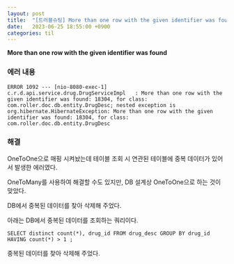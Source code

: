 ```yaml
---
layout: post
title:  "[트러블슈팅] More than one row with the given identifier was found"
date:   2023-06-25 18:55:00 +0900
categories: til
---
```


**More than one row with the given identifier was found**

### 에러 내용
```
ERROR 1092 --- [nio-8080-exec-1] c.r.d.api.service.drug.DrugServiceImpl   : More than one row with the given identifier was found: 18304, for class: com.roller.doc.db.entity.DrugDesc; nested exception is org.hibernate.HibernateException: More than one row with the given identifier was found: 18304, for class: com.roller.doc.db.entity.DrugDesc
```

### 해결

OneToOne으로 매핑 시켜놨는데 테이블 조회 시 연관된 테이블에 중복 데이터가 있어서 발생한 에러였다.

OneToMany를 사용하여 해결할 수도 있지만, DB 설계상 OneToOne으로 하는 것이 맞았다.

DB에서 중복된 데이터를 찾아 삭제해 주었다.


아래는 DB에서 중복된 데이터를 조회하는 쿼리이다.

```
SELECT distinct count(*), drug_id FROM drug_desc GROUP BY drug_id HAVING count(*) > 1 ;
```

중복된 데이터를 찾아 삭제해 주었다.

